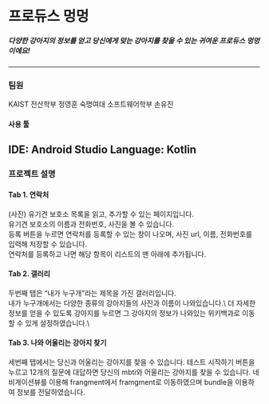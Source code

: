 # 프로듀스 멍멍
##### 다양한 강아지의 정보를 얻고 당신에게 맞는 강아지를 찾을 수 있는 귀여운 프로듀스 멍멍이에요!
---------------------
### 팀원
KAIST 전산학부 정영훈
숙명여대 소프트웨어학부 손유진
#### 사용 툴
IDE: Android Studio
Language: Kotlin
---------------------
### 프로젝트 설명 
#### Tab 1. 연락처
(사진)
유기견 보호소 목록을 읽고, 추가할 수 있는 페이지입니다.\
유기견 보호소의 이름과 전화번호, 사진을 볼 수 있습니다.\
등록 버튼을 누르면 연락처를 등록할 수 있는 창이 나오며, 사진 url, 이름, 전화번호를 입력해 저장할 수 있습니다.\
연락처를 등록하고 나면 해당 항목이 리스트의 맨 아래에 추가됩니다.
#### Tab 2. 갤러리
두번째 탭은 “내가 누구개”라는 제목을 가진 갤러리입니다.\
내가 누구개에서는 다양한 종류의 강아지들의 사진과 이름이 나와있습니다.\  더 자세한 정보를 얻을 수 있도록 강아지를 누르면 그 강아지의 정보가 나와있는 위키백과로 이동할 수 있게 설정하였습니다.\

#### Tab 3. 나와 어울리는 강아지 찾기
세번째 탭에서는 당신과 어울리는 강아지를 찾을 수 있습니다. 테스트 시작하기 버튼을 누르고 12개의 질문에 대답하면 당신의 mbti와 어울리는 강아지를 찾을 수 있습니다. 네비게이션뷰를 이용해 frangment에서 framgment로 이동하였으며 bundle을 이용하여 정보를 전달하였습니다.

